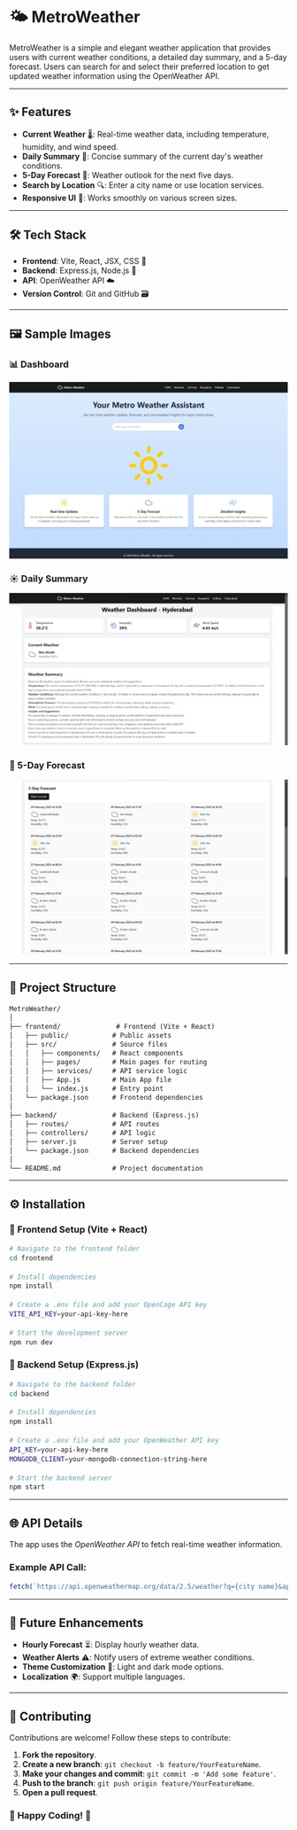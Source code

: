 # 🌤️ MetroWeather

MetroWeather is a simple and elegant weather application that provides users with current weather conditions, a detailed day summary, and a 5-day forecast. Users can search for and select their preferred location to get updated weather information using the OpenWeather API.

---

## ✨ Features
- **Current Weather** 🌡️: Real-time weather data, including temperature, humidity, and wind speed.
- **Daily Summary** 📝: Concise summary of the current day's weather conditions.
- **5-Day Forecast** 📅: Weather outlook for the next five days.
- **Search by Location** 🔍: Enter a city name or use location services.
- **Responsive UI** 📱: Works smoothly on various screen sizes.

---

## 🛠️ Tech Stack
- **Frontend**: Vite, React, JSX, CSS 🎨
- **Backend**: Express.js, Node.js 🚀
- **API**: OpenWeather API ☁️
- **Version Control**: Git and GitHub 🗃️

---

## 🖼️ Sample Images

### 📊 Dashboard
![Dashboard](frontend/images/Dashboard.jpg) 

### ☀️ Daily Summary
![Daily Summary](frontend/images/Summary.jpg) 

### 📅 5-Day Forecast
![5-Day Forecast](frontend/images/5dayReport.jpg) 

---

## 📁 Project Structure
```
MetroWeather/
│
├── frontend/              # Frontend (Vite + React)
│   ├── public/           # Public assets
│   ├── src/              # Source files
│   │   ├── components/   # React components
│   │   ├── pages/        # Main pages for routing
│   │   ├── services/     # API service logic
│   │   ├── App.js        # Main App file
│   │   └── index.js      # Entry point
│   └── package.json      # Frontend dependencies
│
├── backend/              # Backend (Express.js)
│   ├── routes/           # API routes
│   ├── controllers/      # API logic
│   ├── server.js         # Server setup
│   └── package.json      # Backend dependencies
│
└── README.md             # Project documentation
```

---

## ⚙️ Installation

### 🔹 Frontend Setup (Vite + React)
```bash
# Navigate to the frontend folder
cd frontend

# Install dependencies
npm install

# Create a .env file and add your OpenCage API key
VITE_API_KEY=your-api-key-here

# Start the development server
npm run dev
```

### 🔹 Backend Setup (Express.js)
```bash
# Navigate to the backend folder
cd backend

# Install dependencies
npm install

# Create a .env file and add your OpenWeather API key
API_KEY=your-api-key-here
MONGODB_CLIENT=your-mongodb-connection-string-here

# Start the backend server
npm start
```

---

## 🌐 API Details
The app uses the *OpenWeather API* to fetch real-time weather information.

### Example API Call:
```javascript
fetch(`https://api.openweathermap.org/data/2.5/weather?q={city name}&appid={API key}`);
```

---

## 🚀 Future Enhancements
- **Hourly Forecast** ⏳: Display hourly weather data.
- **Weather Alerts** ⚠️: Notify users of extreme weather conditions.
- **Theme Customization** 🎨: Light and dark mode options.
- **Localization** 🌍: Support multiple languages.

---

## 🤝 Contributing
Contributions are welcome! Follow these steps to contribute:
1. **Fork the repository**.
2. **Create a new branch**: `git checkout -b feature/YourFeatureName`.
3. **Make your changes and commit**: `git commit -m 'Add some feature'`.
4. **Push to the branch**: `git push origin feature/YourFeatureName`.
5. **Open a pull request**.

### 🔦 **Happy Coding!** 🔦

